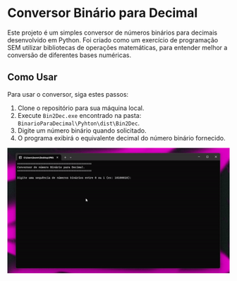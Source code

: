 # Conversor Binário para Decimal

Este projeto é um simples conversor de números binários para decimais desenvolvido em Python. Foi criado como um exercício de programação SEM utilizar bibliotecas de operações matemáticas, para entender melhor a conversão de diferentes bases numéricas.

## Como Usar

Para usar o conversor, siga estes passos:

1. Clone o repositório para sua máquina local.
2. Execute `Bin2Dec.exe` encontrado na pasta: `BinarioParaDecimal\Pyhton\dist\Bin2Dec`.
3. Digite um número binário quando solicitado.
4. O programa exibirá o equivalente decimal do número binário fornecido.

![Texto Alternativo](teste.gif)
